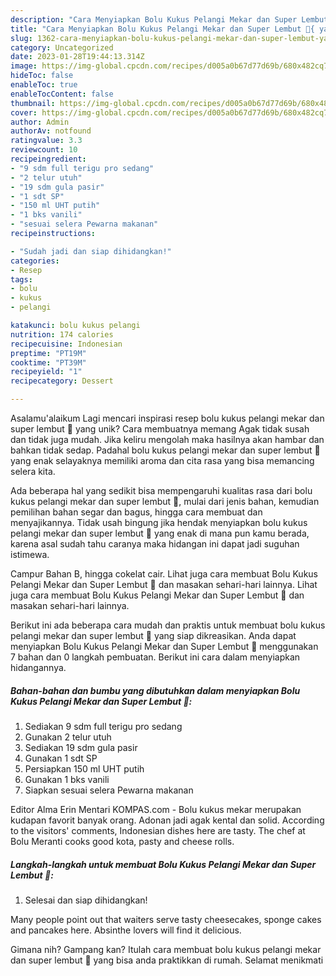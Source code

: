```yaml
---
description: "Cara Menyiapkan Bolu Kukus Pelangi Mekar dan Super Lembut 🌈{ yang Enak"
title: "Cara Menyiapkan Bolu Kukus Pelangi Mekar dan Super Lembut 🌈{ yang Enak"
slug: 1362-cara-menyiapkan-bolu-kukus-pelangi-mekar-dan-super-lembut-yang-enak
category: Uncategorized
date: 2023-01-28T19:44:13.314Z
image: https://img-global.cpcdn.com/recipes/d005a0b67d77d69b/680x482cq70/bolu-kukus-pelangi-mekar-dan-super-lembut-foto-resep-utama.jpg
hideToc: false
enableToc: true
enableTocContent: false
thumbnail: https://img-global.cpcdn.com/recipes/d005a0b67d77d69b/680x482cq70/bolu-kukus-pelangi-mekar-dan-super-lembut-foto-resep-utama.jpg
cover: https://img-global.cpcdn.com/recipes/d005a0b67d77d69b/680x482cq70/bolu-kukus-pelangi-mekar-dan-super-lembut-foto-resep-utama.jpg
author: Admin
authorAv: notfound
ratingvalue: 3.3
reviewcount: 10
recipeingredient:
- "9 sdm full terigu pro sedang"
- "2 telur utuh"
- "19 sdm gula pasir"
- "1 sdt SP"
- "150 ml UHT putih"
- "1 bks vanili"
- "sesuai selera Pewarna makanan"
recipeinstructions:

- "Sudah jadi dan siap dihidangkan!"
categories:
- Resep
tags:
- bolu
- kukus
- pelangi

katakunci: bolu kukus pelangi 
nutrition: 174 calories
recipecuisine: Indonesian
preptime: "PT19M"
cooktime: "PT39M"
recipeyield: "1"
recipecategory: Dessert

---
```



Asalamu'alaikum Lagi mencari inspirasi resep bolu kukus pelangi mekar dan super lembut 🌈 yang unik? Cara membuatnya memang Agak tidak susah dan tidak juga mudah. Jika keliru mengolah maka hasilnya akan hambar dan bahkan tidak sedap. Padahal bolu kukus pelangi mekar dan super lembut 🌈 yang enak selayaknya memiliki aroma dan cita rasa yang bisa memancing selera kita.


Ada beberapa hal yang sedikit bisa mempengaruhi kualitas rasa dari bolu kukus pelangi mekar dan super lembut 🌈, mulai dari jenis bahan, kemudian pemilihan bahan segar dan bagus, hingga cara membuat dan menyajikannya. Tidak usah bingung jika hendak menyiapkan bolu kukus pelangi mekar dan super lembut 🌈 yang enak di mana pun kamu berada, karena asal sudah tahu caranya maka hidangan ini dapat jadi suguhan istimewa.

Campur Bahan B, hingga cokelat cair. Lihat juga cara membuat Bolu Kukus Pelangi Mekar dan Super Lembut 🌈 dan masakan sehari-hari lainnya. Lihat juga cara membuat Bolu Kukus Pelangi Mekar dan Super Lembut 🌈 dan masakan sehari-hari lainnya.


Berikut ini ada beberapa cara mudah dan praktis untuk membuat bolu kukus pelangi mekar dan super lembut 🌈 yang siap dikreasikan. Anda dapat menyiapkan Bolu Kukus Pelangi Mekar dan Super Lembut 🌈 menggunakan 7 bahan dan 0 langkah pembuatan. Berikut ini cara dalam menyiapkan hidangannya.

<!--inarticleads1-->

##### Bahan-bahan dan bumbu yang dibutuhkan dalam menyiapkan Bolu Kukus Pelangi Mekar dan Super Lembut 🌈:

1. Sediakan 9 sdm full terigu pro sedang
1. Gunakan 2 telur utuh
1. Sediakan 19 sdm gula pasir
1. Gunakan 1 sdt SP
1. Persiapkan 150 ml UHT putih
1. Gunakan 1 bks vanili
1. Siapkan sesuai selera Pewarna makanan


Editor Alma Erin Mentari KOMPAS.com - Bolu kukus mekar merupakan kudapan favorit banyak orang. Adonan jadi agak kental dan solid. According to the visitors&#39; comments, Indonesian dishes here are tasty. The chef at Bolu Meranti cooks good kota, pasty and cheese rolls. 

<!--inarticleads2-->

##### Langkah-langkah untuk membuat Bolu Kukus Pelangi Mekar dan Super Lembut 🌈:


1. Selesai dan siap dihidangkan!

Many people point out that waiters serve tasty cheesecakes, sponge cakes and pancakes here. Absinthe lovers will find it delicious. 

Gimana nih? Gampang kan? Itulah cara membuat bolu kukus pelangi mekar dan super lembut 🌈 yang bisa anda praktikkan di rumah. Selamat menikmati
